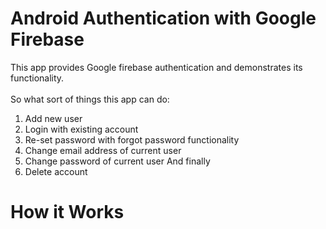 # Android Authentication with Google Firebase

This app provides Google firebase authentication and demonstrates its functionality.<br />
<br />
So what sort of things this app can do:<br />
1. Add new user
2. Login with existing account
3. Re-set password with forgot password functionality
4. Change email address of current user
5. Change password of current user
And finally
6. Delete account

# How it Works
